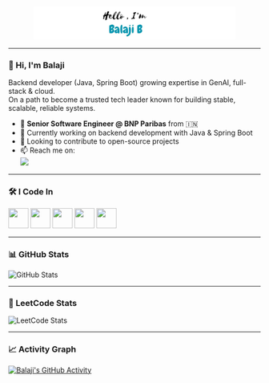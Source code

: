 <p align="center">
  <img width="80%" alt="Hi, I'm Balaji" src="logo.jpeg" />
</p>

---

### 👋 Hi, I'm Balaji

Backend developer (Java, Spring Boot) growing expertise in GenAI, full-stack & cloud.  
On a path to become a trusted tech leader known for building stable, scalable, reliable systems.

- 🔭 **Senior Software Engineer @ BNP Paribas** from 🇮🇳  
- 🌱 Currently working on backend development with Java & Spring Boot  
- 👯 Looking to contribute to open-source projects  
- 📫 Reach me on:  
  [<img src="https://img.shields.io/badge/LinkedIn-0077B5?style=for-the-badge&logo=linkedin&logoColor=white" />](https://www.linkedin.com/in/balajibalakris/)  

---

### 🛠️ I Code In

<img height="40" width="40" src="https://img.icons8.com/color/48/000000/java-coffee-cup-logo.png"/>
<img height="40" width="40" src="https://img.icons8.com/color/48/000000/spring-logo.png"/>
<img height="40" width="40" src="https://img.icons8.com/color/48/000000/javascript.png"/>
<img height="40" width="40" src="https://img.icons8.com/color/48/000000/react-native.png"/>
<img height="40" width="40" src="https://img.icons8.com/color/48/000000/mysql-logo.png"/>

---

### 📊 GitHub Stats

![GitHub Stats](https://github-readme-stats.vercel.app/api?username=balajibalakris&theme=dark&show_icons=true&hide=issues,contribs)

---

### 🔢 LeetCode Stats

![LeetCode Stats](https://leetcard.jacoblin.cool/balaji_balakrishnan?theme=nord&font=Assistant&ext=heatmap)

---

### 📈 Activity Graph

[![Balaji's GitHub Activity](https://github-readme-activity-graph.vercel.app/graph?username=balajibalakris&bg_color=000000&color=ffffff&line=51f565&point=ffffff&area=true&hide_border=true)](https://github.com/ashutosh00710/github-readme-activity-graph)
